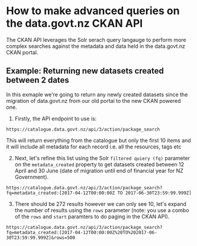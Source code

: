 # How to make advanced queries on the data.govt.nz CKAN API

The CKAN API leverages the Solr serach query langauge to perform more complex searches against the metadata and data held in the data.govt.nz CKAN portal.

## Example: Returning new datasets created between 2 dates

In this exmaple we're going to return any newly created datasets since the migration of data.govt.nz from our old portal to the new CKAN powered one.

 1. Firstly, the API endpoint to use is:

```
https://catalogue.data.govt.nz/api/3/action/package_search

```
  This will return everything from the catalogue but only the first 10 items and it will include all metadata for each record i.e. all the resources, tags etc


  2. Next, let's refine this list using the Solr `filtered quiery (fq)` parameter on the `metadata_created` property to get datasets created between 12 April and 30 June (date of migration until end of financial year for NZ Government).

```
https://catalogue.data.govt.nz/api/3/action/package_search?fq=metadata_created:[2017-04-12T00:00:00Z TO 2017-06-30T23:59:99.999Z]
```
 
  3. There should be 272 results however we can only see 10, let's expand the number of results using the `rows` parameter (note: you use a combo of the `rows` and `start` paramters to do paging in the CKAN API).
  
  ```
  https://catalogue.data.govt.nz/api/3/action/package_search?fq=metadata_created:[2017-04-12T00:00:00Z%20TO%202017-06-30T23:59:99.999Z]&rows=500
  ```
 

